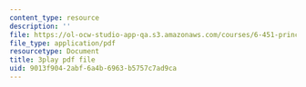 ```yaml
---
content_type: resource
description: ''
file: https://ol-ocw-studio-app-qa.s3.amazonaws.com/courses/6-451-principles-of-digital-communication-ii-spring-2005/9013f9042abf6a4b6963b5757c7ad9ca_47yJ7g6DzkA.pdf
file_type: application/pdf
resourcetype: Document
title: 3play pdf file
uid: 9013f904-2abf-6a4b-6963-b5757c7ad9ca
---
```

